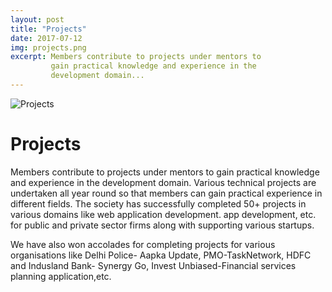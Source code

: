 ```yaml
---
layout: post
title: "Projects"
date: 2017-07-12
img: projects.png
excerpt: Members contribute to projects under mentors to
         gain practical knowledge and experience in the
         development domain...
---
```

![Projects]({{site.baseurl}}/images/projects.png)
# Projects
Members contribute to projects under mentors to
gain practical knowledge and experience in the
development domain. Various technical projects are undertaken all year round so that members can gain practical experience in different fields. The society has successfully completed 50+ projects in various domains like web application development. app development, etc. for public and private sector firms along with supporting various startups.

We have also won accolades for completing projects for various organisations like Delhi Police- Aapka Update, PMO-TaskNetwork, HDFC and Indusland Bank- Synergy Go, Invest Unbiased-Financial services planning application,etc.